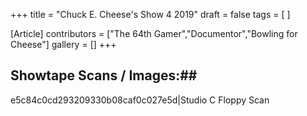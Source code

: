 +++
title = "Chuck E. Cheese's Show 4 2019"
draft = false
tags = [ ]

[Article]
contributors = ["The 64th Gamer","Documentor","Bowling for Cheese"]
gallery = []
+++
## Showtape Scans / Images:## 
<gallery>
e5c84c0cd293209330b08caf0c027e5d|Studio C Floppy Scan
</gallery>